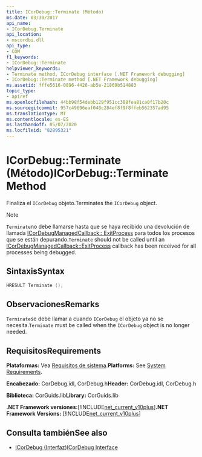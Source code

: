 ```yaml
---
title: ICorDebug::Terminate (Método)
ms.date: 03/30/2017
api_name:
- ICorDebug.Terminate
api_location:
- mscordbi.dll
api_type:
- COM
f1_keywords:
- ICorDebug::Terminate
helpviewer_keywords:
- Terminate method, ICorDebug interface [.NET Framework debugging]
- ICorDebug::Terminate method [.NET Framework debugging]
ms.assetid: fffe5616-0896-4426-ab5e-21869b514883
topic_type:
- apiref
ms.openlocfilehash: 44bb98f54debb129f951cc388fea81ca0f17b20c
ms.sourcegitcommit: 957c49696eaf048c284ef8f9f8ffeb562357ad95
ms.translationtype: MT
ms.contentlocale: es-ES
ms.lasthandoff: 05/07/2020
ms.locfileid: "82895321"
---
```

# <a name="icordebugterminate-method"></a><span data-ttu-id="84066-102">ICorDebug::Terminate (Método)</span><span class="sxs-lookup"><span data-stu-id="84066-102">ICorDebug::Terminate Method</span></span>
<span data-ttu-id="84066-103">Finaliza el `ICorDebug` objeto.</span><span class="sxs-lookup"><span data-stu-id="84066-103">Terminates the `ICorDebug` object.</span></span>  
  
> [!NOTE]
> <span data-ttu-id="84066-104">`Terminate`no debe llamarse hasta que se haya recibido una devolución de llamada [ICorDebugManagedCallback:: ExitProcess](icordebugmanagedcallback-exitprocess-method.md) para todos los procesos que se están depurando.</span><span class="sxs-lookup"><span data-stu-id="84066-104">`Terminate` should not be called until an [ICorDebugManagedCallback::ExitProcess](icordebugmanagedcallback-exitprocess-method.md) callback has been received for all processes being debugged.</span></span>  
  
## <a name="syntax"></a><span data-ttu-id="84066-105">Sintaxis</span><span class="sxs-lookup"><span data-stu-id="84066-105">Syntax</span></span>  
  
```cpp  
HRESULT Terminate ();  
```  
  
## <a name="remarks"></a><span data-ttu-id="84066-106">Observaciones</span><span class="sxs-lookup"><span data-stu-id="84066-106">Remarks</span></span>  
 <span data-ttu-id="84066-107">`Terminate`se debe llamar a cuando `ICorDebug` el objeto ya no se necesita.</span><span class="sxs-lookup"><span data-stu-id="84066-107">`Terminate` must be called when the `ICorDebug` object is no longer needed.</span></span>  
  
## <a name="requirements"></a><span data-ttu-id="84066-108">Requisitos</span><span class="sxs-lookup"><span data-stu-id="84066-108">Requirements</span></span>  
 <span data-ttu-id="84066-109">**Plataformas:** Vea [Requisitos de sistema](../../get-started/system-requirements.md).</span><span class="sxs-lookup"><span data-stu-id="84066-109">**Platforms:** See [System Requirements](../../get-started/system-requirements.md).</span></span>  
  
 <span data-ttu-id="84066-110">**Encabezado:** CorDebug.idl, CorDebug.h</span><span class="sxs-lookup"><span data-stu-id="84066-110">**Header:** CorDebug.idl, CorDebug.h</span></span>  
  
 <span data-ttu-id="84066-111">**Biblioteca:** CorGuids.lib</span><span class="sxs-lookup"><span data-stu-id="84066-111">**Library:** CorGuids.lib</span></span>  
  
 <span data-ttu-id="84066-112">**.NET Framework versiones:**[!INCLUDE[net_current_v10plus](../../../../includes/net-current-v10plus-md.md)]</span><span class="sxs-lookup"><span data-stu-id="84066-112">**.NET Framework Versions:** [!INCLUDE[net_current_v10plus](../../../../includes/net-current-v10plus-md.md)]</span></span>  
  
## <a name="see-also"></a><span data-ttu-id="84066-113">Consulta también</span><span class="sxs-lookup"><span data-stu-id="84066-113">See also</span></span>

- [<span data-ttu-id="84066-114">ICorDebug (Interfaz)</span><span class="sxs-lookup"><span data-stu-id="84066-114">ICorDebug Interface</span></span>](icordebug-interface.md)
